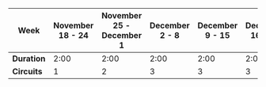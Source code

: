 | Week | November 18 - 24 |  November 25 - December 1 | December 2 - 8 | December 9 - 15 | December 16 - 22 | December 23 - 29 | December 30 - January 5 |
| ---- | ---- | ----- | ------ | ----- | ----- | ----- | ------ |
| **Duration** | 2:00 | 2:00 | 2:00 | 2:00 | 2:00 | 2:00 | 2:00 |
| **Circuits** | 1 | 2 | 3 | 3 | 3 | 3 | 3 |